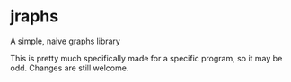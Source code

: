 # jraphs
A simple, naive graphs library

This is pretty much specifically made for a specific program, so it may be odd.
Changes are still welcome.

